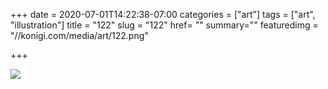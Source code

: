 +++
date = 2020-07-01T14:22:38-07:00
categories = ["art"]
tags = ["art", "illustration"]
title = "122"
slug = "122"
href= ""
summary=""
featuredimg = "//konigi.com/media/art/122.png"

+++

<img src="//konigi.com/media/art/122.png" />
